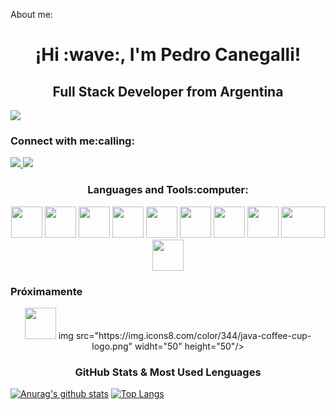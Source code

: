 About me:
<h1 align="center">¡Hi :wave:, I'm Pedro Canegalli!</h1>
<h2 align="center">Full Stack Developer from Argentina</h2>

<img src="https://external-preview.redd.it/N1hQfljSltuSXwKmElWYRo_24AhVEuIXFmI7B8EjfEM.gif?format=mp4&s=3a48da92c366707376e1d980d106eb9fdd3bed42" align="center"/>

<h3 align="left">Connect with me:calling:</h3>
<div> 
  <a href="mailto:canegallipedro@gmail.com" target="_blank"><img src="https://img.shields.io/badge/Gmail-D14836?style=for-the-badge&logo=gmail&logoColor=white" target="_blank">   </a> 
  <a href ="https://www.linkedin.com/in/pedro-canegalli/" target="_blank"><img src="https://img.shields.io/badge/LinkedIn-0077B5?style=for-the-badge&logo=linkedin&logoColor=white" target="_blank"></a>
</div>

<h3 align="center">Languages and Tools:computer:</h3>

<p display="flex" align="center">
<img src="https://cdn.icon-icons.com/icons2/2107/PNG/512/file_type_node_icon_130301.png" width="50" height="50"/>
<img src="https://cdn.icon-icons.com/icons2/2107/PNG/512/file_type_vscode_icon_130084.png" height="50"/>
<img src="https://cdn-icons-png.flaticon.com/512/5968/5968292.png" width="50" height="50"/>
<img src="https://cdn-icons-png.flaticon.com/512/5968/5968267.png" width="50" height="50"/>
<img src="https://cdn.icon-icons.com/icons2/2107/PNG/512/file_type_css_icon_130661.png" width="50" height="50"/>
<img src="https://cdn.icon-icons.com/icons2/2415/PNG/512/express_original_wordmark_logo_icon_146528.png" width="50" height="50"/>
<img src="https://cdn.icon-icons.com/icons2/2107/PNG/512/file_type_git_icon_130581.png" width="50" height="50"/>
<img src="https://cdn.icon-icons.com/icons2/2415/PNG/512/mysql_original_wordmark_logo_icon_146417.png" width="50" height="50"/>
<img src="https://cdn.icon-icons.com/icons2/2699/PNG/512/mariadb_logo_icon_168996.png" width="70" height="50"/>
<img src="https://cdn.icon-icons.com/icons2/2415/PNG/512/react_original_logo_icon_146374.png" width="50" height="50"/>
</p>

<h3>Próximamente</h3>
<p display="flex" align="center">
<img src="https://img.icons8.com/color/344/python.png" widht="50" height="50"/>
img src="https://img.icons8.com/color/344/java-coffee-cup-logo.png" widht="50" height="50"/>
</p>

<h3 align="center">GitHub Stats & Most Used Lenguages</h3>

[![Anurag's github stats](https://github-readme-stats.vercel.app/api?username=PedroCanegalli&show_icons=true&theme=merko&hide=prs,issues)](https://github.com/PedroCanegalli/github-readme-stats)
[![Top Langs](https://github-readme-stats.vercel.app/api/top-langs/?username=PedroCanegalli&layout=compact&theme=merko&)](https://github.com/PedroCanegalli/github-readme-stats)
